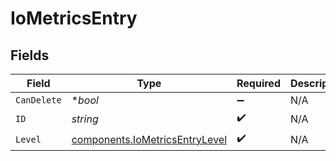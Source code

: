 # IoMetricsEntry


## Fields

| Field                                                                            | Type                                                                             | Required                                                                         | Description                                                                      |
| -------------------------------------------------------------------------------- | -------------------------------------------------------------------------------- | -------------------------------------------------------------------------------- | -------------------------------------------------------------------------------- |
| `CanDelete`                                                                      | **bool*                                                                          | :heavy_minus_sign:                                                               | N/A                                                                              |
| `ID`                                                                             | *string*                                                                         | :heavy_check_mark:                                                               | N/A                                                                              |
| `Level`                                                                          | [components.IoMetricsEntryLevel](../../models/components/iometricsentrylevel.md) | :heavy_check_mark:                                                               | N/A                                                                              |